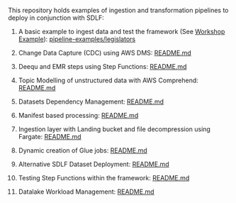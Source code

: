 This repository holds examples of ingestion and transformation pipelines to deploy in conjunction with SDLF:
1. A basic example to ingest data and test the framework (See [Workshop Example](https://sdlf.workshop.aws/en/10-deployment/700-testing-framework.html)): [pipeline-examples/legislators](https://github.com/awslabs/aws-serverless-data-lake-framework/tree/master/sdlf-utils/pipeline-examples/legislators)
2. Change Data Capture (CDC) using AWS DMS: [README.md](https://github.com/awslabs/aws-serverless-data-lake-framework/tree/master/sdlf-utils/ingestion-examples/cdc/README.md)
3. Deequ and EMR steps using Step Functions: [README.md](https://github.com/awslabs/aws-serverless-data-lake-framework/tree/master/sdlf-utils/pipeline-examples/cloudfront/README.md)
4. Topic Modelling of unstructured data with AWS Comprehend: [README.md](https://github.com/awslabs/aws-serverless-data-lake-framework/tree/master/sdlf-utils/pipeline-examples/topic-modelling/README.md)
5. Datasets Dependency Management: [README.md](https://github.com/awslabs/aws-serverless-data-lake-framework/tree/master/sdlf-utils/pipeline-examples/dataset-dependency/README.md)
6. Manifest based processing: [README.md](https://github.com/awslabs/aws-serverless-data-lake-framework/tree/master/sdlf-utils/pipeline-examples/manifests/README.md)
7. Ingestion layer with Landing bucket and file decompression using Fargate: [README.md](https://github.com/awslabs/aws-serverless-data-lake-framework/tree/master/sdlf-utils/ingestion-examples/preprocessing/fargate-unzip/README.md)
8. Dynamic creation of Glue jobs: [README.md](https://github.com/awslabs/aws-serverless-data-lake-framework/tree/master/sdlf-utils/pipeline-examples/glue-jobs-deployer/README.md)
9. Alternative SDLF Dataset Deployment: [README.md](https://github.com/awslabs/aws-serverless-data-lake-framework/blob/master/sdlf-utils/pipeline-examples/alternative-sdlf-dataset/README.md)
10. Testing Step Functions within the framework: [README.md](https://github.com/awslabs/aws-serverless-data-lake-framework/blob/master/sdlf-utils/pipeline-testing/README.md)

11. Datalake Workload Management: [README.md](https://github.com/awslabs/aws-serverless-data-lake-framework/tree/master/sdlf-utils/pipeline-examples/datalake-workload-management)